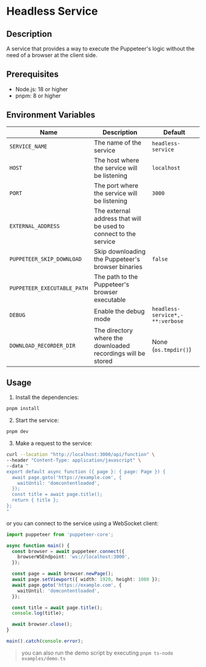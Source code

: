 # Headless Service

## Description

A service that provides a way to execute the Puppeteer's logic without the need of a browser at the client side.

## Prerequisites

- Node.js: 18 or higher
- pnpm: 8 or higher

## Environment Variables

| Name                        | Description                                                      | Default                         |
|-----------------------------|------------------------------------------------------------------|---------------------------------|
| `SERVICE_NAME`              | The name of the service                                          | `headless-service`              |
| `HOST`                      | The host where the service will be listening                     | `localhost`                     |
| `PORT`                      | The port where the service will be listening                     | `3000`                          |
| `EXTERNAL_ADDRESS`          | The external address that will be used to connect to the service |                                 |
| `PUPPETEER_SKIP_DOWNLOAD`   | Skip downloading the Puppeteer's browser binaries                | `false`                         |
| `PUPPETEER_EXECUTABLE_PATH` | The path to the Puppeteer's browser executable                   |                                 |
| `DEBUG`                     | Enable the debug mode                                            | `headless-service*,-**:verbose` |
| `DOWNLOAD_RECORDER_DIR`     | The directory where the downloaded recordings will be stored     | None (`os.tmpdir()`)            |

## Usage

1. Install the dependencies:

```bash
pnpm install
```

2. Start the service:

```bash
pnpm dev
```

3. Make a request to the service:

```bash
curl --location "http://localhost:3000/api/function" \
--header "Content-Type: application/javascript" \
--data "
export default async function ({ page }: { page: Page }) {
  await page.goto('https://example.com', {
    waitUntil: 'domcontentloaded',
  });
  const title = await page.title();
  return { title };
};
"
```

or you can connect to the service using a WebSocket client:

```typescript
import puppeteer from 'puppeteer-core';

async function main() {
  const browser = await puppeteer.connect({
    browserWSEndpoint: 'ws://localhost:3000',
  });

  const page = await browser.newPage();
  await page.setViewport({ width: 1920, height: 1080 });
  await page.goto('https://example.com', {
    waitUntil: 'domcontentloaded',
  });

  const title = await page.title();
  console.log(title);

  await browser.close();
}

main().catch(console.error);
```

> you can also run the demo script by executing `pnpm ts-node examples/demo.ts`
